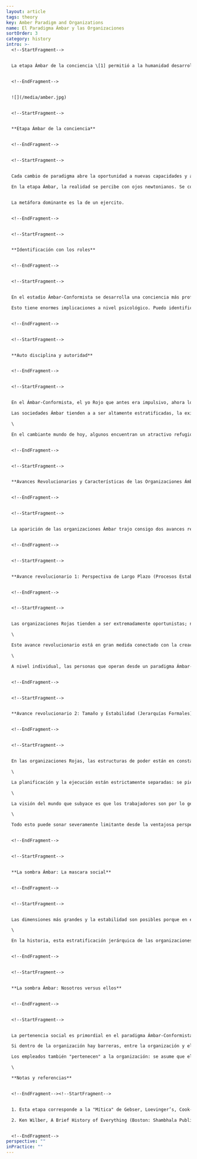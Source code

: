 ```yaml
---
layout: article
tags: theory
key: Amber Paradigm and Organizations
name: El Paradigma Ámbar y las Organizaciones
sortOrder: 3
category: history
intro: >-
  <!--StartFragment-->


  La etapa Ámbar de la conciencia \[1] permitió a la humanidad desarrollar organizaciones que podrían operar en una escala sin precedentes. Esto llevó a la formación de instituciones burocráticas, y los estados nacionales, muchos de los cuales han sobrevivido durante siglos. Las organizaciones Ámbar se esfuerzan por la estabilidad y se caracterizan por roles y rangos claros dentro de una estructura jerárquica. El liderazgo se ejerce a través del mando y control y se espera su cumplimiento en toda la organización. La estabilidad y el orden se hacen cumplir a través de reglas y procesos. No se fomenta la innovación y la competencia se ve con sospecha. La metáfora dominante es la de un ejército. Quizás la organización Ámbar más importante sea la Iglesia Católica.


  <!--EndFragment-->


  ![](/media/amber.jpg)


  <!--StartFragment-->


  **Etapa Ámbar de la conciencia**


  <!--EndFragment-->


  <!--StartFragment-->


  Cada cambio de paradigma abre la oportunidad a nuevas capacidades y a posibilidades sin precedentes. Con el surgimiento de la conciencia Ámbar-Conformista la humanidad dio un salto desde el mundo tribal, que subsistía mediante la horticultura, a la era de la agricultura, estados y civilizaciones, instituciones, burocracias y religiones organizadas. De acuerdo con los psicólogos del desarrollo, una gran parte de la población adulta de las sociedades desarrolladas de hoy opera en este paradigma.\

  En la etapa Ámbar, la realidad se percibe con ojos newtonianos. Se comprende la causalidad,(6) el tiempo lineal (pasado, presente, futuro) y la proyección al futuro. Este terreno permitió el surgimiento de la agricultura: cultivar la tierra requiere autodisciplina y anticipación, que permiten conservar las semillas de la cosecha presente para obtener la comida del año que viene. El excedente calórico que genera la agricultura permitió alimentar a toda una clase de dirigentes, administradores, sacerdotes, guerreros y artesanos; y trajo consigo la transición de los cacicazgos a los Estados y las civilizaciones, alrededor del año 4.000 a.C, en Mesopotamia.


  La metáfora dominante es la de un ejercito.


  <!--EndFragment-->


  <!--StartFragment-->


  **Identificación con los roles**


  <!--EndFragment-->


  <!--StartFragment-->


  En el estadio Ámbar-Conformista se desarrolla una conciencia más profunda de las emociones y la percepción de otras personas. Piaget, psicólogo infantil pionero, llevó a cabo un experimento definitorio de la cognición Se coloca una pelota de dos colores entre un niño y un adulto, con el lado verde hacia el niño y el lado rojo hacia el adulto. En estadios anteriores al Ámbar, un niño aún no puede ver el mundo desde la perspectiva del otro, y sostendrá que tanto él como el adulto ven una pelota verde. Cerca de los seis o siete años, un niño criado en un entorno amoroso aprenderá a ver el mundo a través de los ojos de otro y logrará registrar correctamente que el adulto ve el lado rojo de la pelota.\

  Esto tiene enormes implicaciones a nivel psicológico. Puedo identificarme con mi perspectiva y mi función y verla como distinta a la de otro. También puedo imaginar cómo me ven los demás. Mi ego y mi sensación de valía dependen mucho ahora de las opiniones de otras personas, de modo que lucharé por lograr la aprobación, la aceptación y la pertenencia a mi círculo social. En este estadio las personas interiorizan las normas del grupo y su pensamiento dominante es si guardan la apariencia, el comportamiento y los pensamientos adecuados para pertenecer a él. Aún está presente el pensamiento dualista del Rojo, individual de "a mí manera o a la tuya" es reemplazado ahora por un "nosotros o ellos" colectivo. El egocentrismo Rojo ha dado lugar al etnocentrismo Ámbar. Ken Wilber lo describe así: *El cuidado y la preocupación se expanden del yo al grupo, ¡pero no más allá! Sí eres miembro del grupo (miembro de... mi mitología, mi ideología) también estás "salvado". Pero si perteneces a otra cultura, a otro grupo, a otra mitología, a otro dios, estás condenado.* (2)


  <!--EndFragment-->


  <!--StartFragment-->


  **Auto disciplina y autoridad**


  <!--EndFragment-->


  <!--StartFragment-->


  En el Ámbar-Conformista, el yo Rojo que antes era impulsivo, ahora logra auto-disciplinarse y autocontrolarse tanto en público como en privado. Las sociedades Ámbar poseen una moral sencilla basada en una sola forma aceptada y correcta de hacer las cosas. El mundo Ámbar-Conformista es estático: existen leyes inmutables que dan cuenta de un mundo justo en el que las cosas están bien o mal. Si hacemos lo que está bien seremos recompensados, en esta vida o en la siguiente. Si hacemos o decimos las cosas incorrectas, seremos castigados o hasta rechazados por el grupo, y probablemente suframos en el más allá. La gente interioriza las reglas y la moral y siente culpa y vergüenza cuando se extravía. Aquí, la autoridad que define lo que es bueno y malo está más ligada a una función que a una personalidad poderosa (como en el caso del Rojo). La autoridad está en la sotana del sacerdote, no en quién la lleva puesta.\

  Las sociedades Ámbar tienden a a ser altamente estratificadas, la existencia de clases sociales o sistemas de castas y rígidas diferencias de género. Al nacer, una lotería define en qué casta nacemos. De ahí en adelante, nuestro futuro está cartografiado: se espera que nos comportemos, pensemos, vistamos, comamos y nos casemos de acuerdo a nuestra casta.\

  \

  En el cambiante mundo de hoy, algunos encuentran un atractivo refugio en las certezas del Ámbar y claman por regresar a un conjunto fijo de valores morales. Si adoptamos esa perspectiva, lo hacemos ignorando la enorme desigualdad de las sociedades tradicionales, que imponen estrictas normas sociales y sexuales. Puede resultar incómodo, por decirlo suave, ser mujer, homosexual, intocable o librepensador en una sociedad Ámbar-Conformista.


  <!--EndFragment-->


  <!--StartFragment-->


  **Avances Revolucionarios y Características de las Organizaciones Ámbar**


  <!--EndFragment-->


  <!--StartFragment-->


  La aparición de las organizaciones Ámbar trajo consigo dos avances revolucionarios: se hizo posible planificar a medio y a largo plazo y crear estructuras organizativas estables que permiten escalar. Si combinamos ambos avances, el resultado son organizaciones capaces de alcanzar logros sin precedentes, mucho más allá de cualquier cosa que hubieran podido imaginar las organizaciones Rojas. En sentido histórico, las organizaciones Ámbar son las que construyeron los sistemas de riego, las pirámides y la gran muralla china. Las organizaciones Ámbar-Conformista pusieron en marcha los barcos, los mercados internacionales y las plantaciones coloniales. Con este paradigma se construyó la Iglesia católica que, según se dice, sería la organización Ámbar por excelencia del mundo occidental. En el marco de este modelo operaron las primeras grandes corporaciones de la revolución industrial. Hoy en día, las organizaciones Ámbar siguen estando muy presentes: la mayor parte de las organizaciones gubernamentales, de las escuelas públicas, de las instituciones religiosas y las Fuerzas armadas operan sobre los principios y prácticas Ámbar-Conformista.


  <!--EndFragment-->


  <!--StartFragment-->


  **Avance revolucionario 1: Perspectiva de Largo Plazo (Procesos Estables)**


  <!--EndFragment-->


  <!--StartFragment-->


  Las organizaciones Rojas tienden a ser extremadamente oportunistas; no acostumbran poner el ojo en una recompensa que esté a más de pocos días o semanas de distancia. Las organizaciones Ámbar pueden poner en marcha proyectos a muy largo plazo, por ejemplo edificar catedrales cuya construcción puede llevar doscientos años, o crear redes de mercados fronterizos coloniales separados por miles de kilómetros para facilitar el comercio.\

  \

  Este avance revolucionario está en gran medida conectado con la creación de los procesos. Los procesos nos permiten replicar en el futuro la experiencia pasada. La cosecha de! año pasado será el modelo para la de este año; la clase del año que viene se hará con el mismo plan de estudios que la de este año. Si contamos con procesos, el conocimiento crítico ya no depende de una persona en particular; impregna la organización y puede ser transmitido de una generación a otra. Cualquier persona puede ser reemplazada por otra que se haga cargo de la misma función en el proceso. Incluso el jefe es reemplazable, en una sucesión ordenada, y así las organizaciones Ámbar pueden sobrevivir por siglos.\

  \

  A nivel individual, las personas que operan desde un paradigma Ámbar-Conformista luchan por el orden y la predictibilidad. El cambio les resulta sospechoso. Lo mismo sucede con las organizaciones Ámbar, que son excepcionalmente apropiadas en contextos estables en los que se puede planificar el futuro a partir de la experiencia pasada. Operan con el supuesto oculto de que hay una sola forma correcta de hacer las cosas y de que el mundo es (o debería ser) inmutable. Aquello que funcionó en el pasado, funcionará en el futuro. Cuando el contexto es cambiante y nuestra forma de hacer las cosas deja de funcionar, a las organizaciones Ámbar les resulta difícil aceptar la necesidad del cambio. La idea de que hay una sola forma correcta hace que la competencia les resulte incómoda. En la historia, han luchado por la dominación y el monopolio, y aún hoy la competencia les parece sospechosa.


  <!--EndFragment-->


  <!--StartFragment-->


  **Avance revolucionario 2: Tamaño y Estabilidad (Jerarquías Formales)**


  <!--EndFragment-->


  <!--StartFragment-->


  En las organizaciones Rojas, las estructuras de poder están en constante movimiento debido a que existe una competencia permanente por la influencia. Las organizaciones Ámbar-Conformista estabilizan el poder con sus títulos formales, sus jerarquías fijas y sus organigramas. La estructura general es una pirámide rígida con una cascada de líneas formales de información que va de los jefes a los subordinados. Debajo del Papa se encuentran los cardenales; debajo de los cardenales, los arzobispos; debajo de los arzobispos, los obispos; y debajo de los obispos, los sacerdotes. El gerente de planta manda sobre los jefes de departamento, que a su vez supervisan a los jefes de unidad, a los gerentes de línea, a los capataces y a los operadores de las máquinas. Ya no es necesario que el soldado le deba lealtad personal al cacique, porque el soldado ya ocupa su lugar en la jerarquía. Aunque el Papa sea débil, ningún sacerdote planeará apuñalarlo por la espalda y ocupar su lugar. Esto hace posible organizaciones mucho más grandes, que incluyen ya no cientos, sino miles de trabajadores, y que pueden operar desde grandes distancias. Las primeras organizaciones globales de la humanidad (desde la Iglesia católica hasta la Compañía Británica de las Indias Orientales) fueron creadas con un molde Ámbar-Conformista.\

  \

  La planificación y la ejecución están estrictamente separadas: se piensa en la cima y se actúa en la base. Las decisiones que se toman arriba pasan hacia abajo a través de sucesivas capas de dirección. La constante amenaza de violencia que viene de arriba en las organizaciones Rojas da paso a mecanismos de control más sutiles y elaborados. Se arma un catálogo completo de reglas. Una parte del personal queda a cargo de asegurar que estas se cumplan y de imponer medidas disciplinarias entre los que no lo hagan. Al que llegue tarde al trabajo, se le descontará parte del sueldo. Si llega tarde de nuevo, quedará suspendido por un día. Si llega tarde otra vez, acaso lo despidan.\

  \

  La visión del mundo que subyace es que los trabajadores son por lo general débiles, deshonestos y urgidos de orden. Hay que supervisarlos y decirles lo que se espera de ellos. Desde la perspectiva Ámbar-Conformista, la gestión participativa parece ridícula; para obtener resultados, la gestión dependerá del orden y del control. En el frente de batalla, los trabajos son pequeños y rutinarios. No sólo no se espera que surja la innovación, el pensamiento crítico ni la auto expresión, sino que a menudo se desalientan. La información sólo se comparte en la medida de lo necesario. La personas son recursos intercambiables; no se distingue ni se desarrolla el talento Individual.\

  \

  Todo esto puede sonar severamente limitante desde la ventajosa perspectiva de los estadios posteriores. Pero como paso desde el estadio Rojo significa un enorme progreso. Incluso aquellos que están en la base y desempeñan trabajos rutinarios pueden sentirse liberados. En las organizaciones Rojas, la gente debe luchar día tras día para defender su territorio (y hasta su vida) de su jefe, de sus pares y de sus subordinados. En contraste, el orden y la predictibilidad de las organizaciones Ámbar resultan un refugio seguro. Ya no necesitamos protegernos de amenazas o peligros imprevisibles. Lo único que necesitamos es seguir las reglas.


  <!--EndFragment-->


  <!--StartFragment-->


  **La sombra Ámbar: La mascara social**


  <!--EndFragment-->


  <!--StartFragment-->


  Las dimensiones más grandes y la estabilidad son posibles porque en el Ámbar-Conformista la gente está satisfecha de permanecer en su compartimento y no rivalizar por un premio mayor. Quienes operan desde este estadio, se identifican con su función y con su lugar particular dentro de la organización. Las organizaciones Ámbar han inventado y generalizado el uso de títulos, rangos y uniformes para reforzar la Identificación de las funciones. La sotana de un obispo indica que quien la lleva puesta no es sólo un sacerdote. Es difícil confundir el uniforme de un general con el de un teniente o un soldado raso, aun en la distancia. Todavía hoy, el dueño, el ingeniero, el capataz y el operario de una fábrica tienden a vestirse distinto. Al vestirnos, nos calzamos también una identidad distintiva, una máscara social. Interiorizamos los comportamientos previsibles en alguien con nuestro rango y en nuestra línea de trabajo. Los obreros no sólo llevan un uniforme distinto al de un ingeniero. También almuerzan en medio del desorden de los obreros mientras el ingeniero almuerza en el restaurante de la fábrica. Ambos lugares son diferentes en todo: en los temas de conversación, en las bromas y en cuánta franqueza está permitida. El precio de la estabilidad social es la obligación de usar una máscara y de aprender a distanciarnos de nuestra naturaleza única, de nuestros propios deseos, necesidades y sentimientos. A cambio, interiorizamos un personaje socialmente aceptable.\

  \

  En la historia, esta estratificación jerárquica de las organizaciones ha sido paralela a la estratificación social: los sacerdotes se reclutaban entre los campesinos, y los obispos y cardenales entre la aristocracia. En las organizaciones, la escala tenía grandes brechas; un hombre (y ni hablar de una mujer) nacido en la clase trabajadora no lograría nunca ascender a una posición de mando. Por fortuna, en nuestra sociedad moderna esta rígida estratificación social ha desaparecido. Pero las actuales organizaciones Ámbar aún tienden a replicar la estratificación jerárquica, aunque de maneras más sutiles. La promoción es a menudo basada en la experiencia y el servicio y algunas veces los más calificados no obtienen el trabajo porque no han sido etiquetados en las cajas correctas.


  <!--EndFragment-->


  <!--StartFragment-->


  **La sombra Ámbar: Nosotros versus ellos**


  <!--EndFragment-->


  <!--StartFragment-->


  La pertenencia social es primordial en el paradigma Ámbar-Conformista. O eres parte del grupo o no lo eres; somos "nosotros" versus "ellos". Esta línea divisoria puede encontrarse a lo largo de todas las organizaciones Ámbar: enfermeras versos doctores versus administradores, departamento versus empleados, marketing versos finanzas, atención al cliente versus oficina central, escuelas públicas versus escuelas particulares subvencionadas, etcétera. El recurso para desviar el conflicto interno de un grupo es culpar a otros de los problemas y errores. Las organizaciones Ámbar tienen compartimentos estancos muy definidos y los grupos se observan unos a otros con recelo. Intentan restaurar la confianza a través del control, y para ello crean procedimientos a los que deberán atenerse las personas de cada compartimento.\

  Si dentro de la organización hay barreras, entre la organización y el mundo exterior hay una fosa. Las organizaciones Ámbar se esfuerzan por ser autocontenldas y autónomas en lo posible; uno no debería necesitar del mundo exterior. Las primeras fábricas de automóviles tenían sus propias plantaciones de caucho y plantas acereras, dirigían sus propias panaderías y proporcionaban viviendas sociales.\

  Los empleados también "pertenecen" a la organización: se asume que el trabajo es para toda la vida y gran parte de la vida social de la gente transcurre en torno a la organización. De esta manera, un posible despido lleva consigo una doble amenaza: los empleados se arriesgan a perder tanto la Identidad que íes da su trabajo como el entramado social del que forman parte. Alguien que decide abandonar su trabajo se encuentra a menudo con la perplejidad de los demás y hasta puede ser acusado de traición. De forma más sutil, las actuales organizaciones Ámbar (a menudo instituciones gubernamentales, religiosas, militares o escuelas públicas) siguen teniendo el trabajo de por vida como norma implícita o explícita, y para muchos de sus empleados la vida social gira en buena parte en torno a la vida laboral. Quienes se sienten insatisfechos en las organizaciones Ámbar y deciden dejarlas, suelen pasar por un proceso doloroso, similar a dejar atrás un tipo de vida para reinventar otro.\

  \

  **Notas y referencias**


  <!--EndFragment--><!--StartFragment-->


  1. Esta etapa corresponde a la "Mítica" de Gebser, Loevinger’s, Cook-Greuter’s and Wade's “Conformist,” Graves’ “DQ,” Spiral Dynamics’ “Blue,” Kegan’s “Interpersonal,” Torbert’s “Diplomat” and “Expert,” Piaget’s “Concrete Operational,” and others.

  2. Ken Wilber, A Brief History of Everything (Boston: Shambhala Publications, 1996), 273.


  <!--EndFragment-->
perspective: ""
inPractice: ""
---
```

